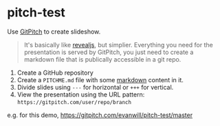 # pitch-test

Use [GitPitch](https://gitpitch.com/) to create slideshow. 

> It's basically like [revealjs](http://lab.hakim.se/reveal-js/), but simplier. Everything you need for the presentation is served by GitPitch, you just need to create a markdown file that is publically accessible in a git repo.

1. Create a GitHub repository
2. Create a `PITCHME.md` file with some [markdown](https://guides.github.com/features/mastering-markdown/) content in it. 
3. Divide slides using `---` for horizontal or `+++` for vertical.
4. View the presentation using the URL pattern: `https://gitpitch.com/user/repo/branch`

e.g. for this demo, <https://gitpitch.com/evanwill/pitch-test/master>
